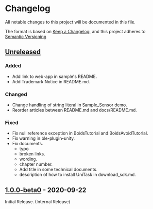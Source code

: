 # Changelog

All notable changes to this project will be documented in this file.

The format is based on [Keep a Changelog](https://keepachangelog.com/en/1.0.0/),
and this project adheres to [Semantic Versioning](https://semver.org/spec/v2.0.0.html).

## [Unreleased](https://github.com/morikatron/toio-sdk-for-unity/tree/develop)

### Added

- Add link to web-app in sample's README.
- Add Trademark Notice in README.md.

### Changed

- Change handling of string literal in Sample_Sensor demo.
- Reorder articles between README.md and docs/README.md.

### Fixed

- Fix null reference exception in BoidsTutorial and BoidsAvoidTutorlal.
- Fix warning in ble-plugin-unity.
- Fix documents.
  - typo
  - broken links.
  - wording.
  - chapter number.
  - Add title in some technical documents.
  - description of how to install UniTask in download_sdk.md.

## [1.0.0-beta0](https://github.com/morikatron/toio-sdk-for-unity/tree/v1.0.0-beta0) - 2020-09-22

Initial Release. (Internal Release)